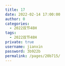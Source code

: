 ```yaml
---
title: 17
date: 2022-02-14 17:00:00
author: 0
categories: 
  - 2022双节48H
tags: 
  - 2022双节48H
private: true
username: jianxin
password: 3b922b
permalink: /pages/20b715/
---
```


